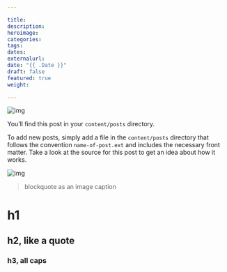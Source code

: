 ```yaml
---

title: 
description: 
heroimage: 
categories: 
tags: 
dates:
externalurl: 
date: "{{ .Date }}"
draft: false
featured: true
weight:

---
```



![img](https://kellyluo.me)


You’ll find this post in your `content/posts` directory.



To add new posts, simply add a file in the `content/posts` directory that follows the convention `name-of-post.ext` and includes the necessary front matter. Take a look at the source for this post to get an idea about how it works.




![img](/images/klcircle.png)

> blockquote as an image caption



# h1 

## h2, like a quote

### h3, all caps